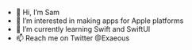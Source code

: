 - 👋 Hi, I’m Sam
- 👀 I’m interested in making apps for Apple platforms
- 🌱 I’m currently learning Swift and SwiftUI
- 📫 Reach me on Twitter @Exaeous
